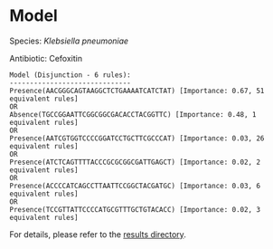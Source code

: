 
# Model

Species: *Klebsiella pneumoniae*

Antibiotic: Cefoxitin

```
Model (Disjunction - 6 rules):
------------------------------
Presence(AACGGGCAGTAAGGCTCTGAAAATCATCTAT) [Importance: 0.67, 51 equivalent rules]
OR
Absence(TGCCGGAATTCGGCGGCGACACCTACGGTTC) [Importance: 0.48, 1 equivalent rules]
OR
Presence(AATCGTGGTCCCCGGATCCTGCTTCGCCCAT) [Importance: 0.03, 26 equivalent rules]
OR
Presence(ATCTCAGTTTTACCCGCGCGGCGATTGAGCT) [Importance: 0.02, 2 equivalent rules]
OR
Presence(ACCCCATCAGCCTTAATTCCGGCTACGATGC) [Importance: 0.03, 6 equivalent rules]
OR
Presence(TCCGTTATTCCCCATGCGTTTGCTGTACACC) [Importance: 0.02, 3 equivalent rules]

```

For details, please refer to the [results directory](../../../../../results/scm_b/klebsiella%20pneumoniae/cefoxitin/repeat_7/).

